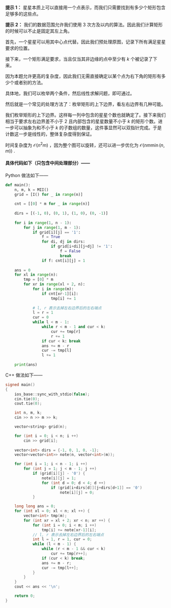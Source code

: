 **提示 1：** 星星本质上可以直接用一个点表示，而我们只需要找到有多少个矩形包含足够多的这些点。

**提示 2：** 我们的数据范围允许我们使用 $3$ 次方及以内的算法。因此我们计算矩形的时候可以不止是固定其左上角。

首先，一个星星可以用其中心点代替。因此我们预处理原图，记录下所有满足星星要求的位置。

接下来，一个矩形满足要求，当且仅当其非边缘的点中至少有 $k$ 个被记录了下来。

因为本题允许更高的复杂度，因此我们无需直接确定以某个点为右下角的矩形有多少个或者别的方法。

具体地，我们可以枚举两个条件，然后线性求解问题，即可通过。

然后就是一个常见的处理方法了：枚举矩形的上下边界，看左右边界有几种可能。

我们枚举矩形的上下边界。这样每一列中包含的星星个数也就确定了。接下来我们相当于要求左右边界差不小于 $2$ 且内部包含的星星数量不小于 $k$ 的矩形个数。进一步可以抽象为和不小于 $k$ 的子数组的数量，这件事显然可以双指针完成。于是计数这一步是线性的，整体复杂度得到保证。

时间复杂度为 $\mathcal{O}(n^2m)$ ，因为整个图可以旋转，还可以进一步优化为 $\mathcal{O}(nm\min(n, m))$ .

#### 具体代码如下（只包含中间处理部分）——

Python 做法如下——

```Python []
def main():
    n, m, k = MII()
    grid = [I() for _ in range(n)]
    
    cnt = [[0] * m for _ in range(n)]
    
    dirs = [(-1, 0), (0, 1), (1, 0), (0, -1)]
    
    for i in range(1, n - 1):
        for j in range(1, m - 1):
            if grid[i][j] == '1':
                f = True
                for di, dj in dirs:
                    if grid[i+di][j+dj] != '1':
                        f = False
                        break
                if f: cnt[i][j] = 1
    
    ans = 0
    for xl in range(n):
        tmp = [0] * m
        for xr in range(xl + 2, n):
            for i in range(m):
                if cnt[xr-1][i]:
                    tmp[i] += 1
            
            # l, r 表示去掉左右边界后的左右端点
            l = r = 1
            cur = 0
            while l < m - 1:
                while r < m - 1 and cur < k:
                    cur += tmp[r]
                    r += 1
                if cur < k: break
                ans += m - r
                cur -= tmp[l]
                l += 1
    
    print(ans)
```

C++ 做法如下——

```cpp []
signed main()
{
    ios_base::sync_with_stdio(false);
    cin.tie(0);
    cout.tie(0);

    int n, m, k;
    cin >> n >> m >> k;

    vector<string> grid(n);

    for (int i = 0; i < n; i ++)
        cin >> grid[i];
    
    vector<int> dirs = {-1, 0, 1, 0, -1};
    vector<vector<int>> note(n, vector<int>(m));

    for (int i = 1; i < n - 1; i ++)
        for (int j = 1; j < m - 1; j ++)
            if (grid[i][j] - '0') {
                note[i][j] = 1;
                for (int d = 0; d < 4; d ++)
                    if (grid[i+dirs[d]][j+dirs[d+1]] == '0')
                        note[i][j] = 0;
            }

    long long ans = 0;
    for (int xl = 0; xl < n; xl ++) {
        vector<int> tmp(m);
        for (int xr = xl + 2; xr < n; xr ++) {
            for (int i = 0; i < m; i ++)
                tmp[i] += note[xr-1][i];
            // l, r 表示去掉左右边界后的左右端点
            int l = 1, r = 1, cur = 0;
            while (l < m - 1) {
                while (r < m - 1 && cur < k)
                    cur += tmp[r++];
                if (cur < k) break;
                ans += m - r;
                cur -= tmp[l++];
            }
        }
    }
    cout << ans << '\n';

    return 0;
}
```